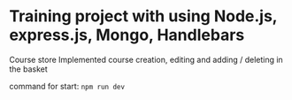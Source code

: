 # Training project with using Node.js, express.js, Mongo, Handlebars

Сourse store
Implemented course creation, editing and adding / deleting in the basket

command for start: `npm run dev`
